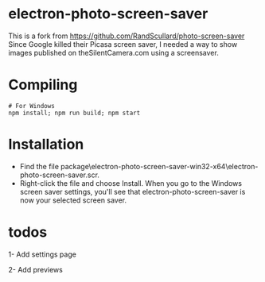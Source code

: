 # electron-photo-screen-saver

This is a fork from https://github.com/RandScullard/photo-screen-saver
Since Google killed their Picasa screen saver, I needed a way to show images published on theSilentCamera.com using a screensaver.

# Compiling
```
# For Windows
npm install; npm run build; npm start
```

# Installation
* Find the file package\electron-photo-screen-saver-win32-x64\electron-photo-screen-saver.scr.
* Right-click the file and choose Install. When you go to the Windows screen saver settings, you'll see that electron-photo-screen-saver is now your selected screen saver.

# todos

1- Add settings page

2- Add previews
